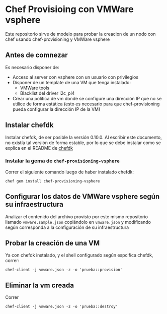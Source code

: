 # Chef Provisioing con VMWare vsphere

Este repositorio sirve de modelo para probar la creacion de un nodo con chef
usando chef-provisioning y VMWare vsphere

## Antes de comnezar

Es necesario disponer de: 

* Acceso al server con vsphere con un usuario con privilegios
* Disponer de un template de una VM que tenga instalado:
  * VMWare tools
  * Blacklist del driver i2c_pi4
* Crear una politica de vm donde se configure una dirección IP que no se utilice
  de forma estática (esto es necesario para que chef-provisioning pueda
  configurar la dirección IP de la VM)

## Instalar chefdk

Instalar chefdk, de ser posible la versión 0.10.0. Al escribir este documento,
no existía tal versión de forma estable, por lo que se debe instalar como se
explica en el README de [chefdk](https://github.com/chef/chef-dk#linux-and-osx) 

### Instalar la gema de `chef-provisioning-vsphere`

Correr el siguiente comando luego de haber instalado chefdk: 

```
chef gem install chef-provisioning-vsphere
```

## Configurar los datos de VMWare vsphere según su infraestructura

Analizar el contenido del archivo provisto por este mismo repositorio llamado
`vmware.sample.json` copiándolo en `vmware.json` y modificando según corresponda
a la configuración de su infraestructura

## Probar la creación de una VM

Ya con chefdk instalado, y el shell configurado según espcifica chefdk, correr:

```
chef-client -j vmware.json -z -o 'prueba::provision'
```

## Eliminar la vm creada

Correr

```
chef-client -j vmware.json -z -o 'prueba::destroy'
```
